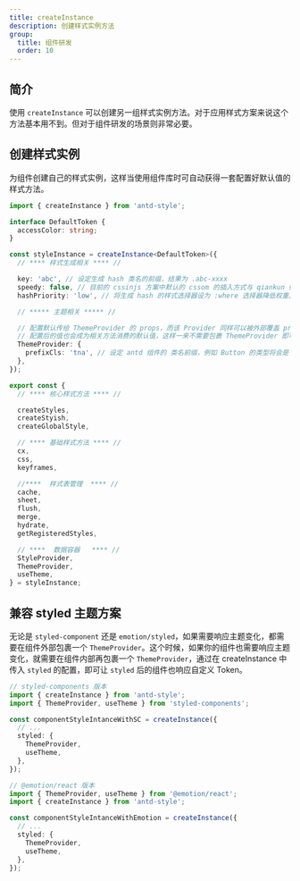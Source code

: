 ```yaml
---
title: createInstance
description: 创建样式实例方法
group:
  title: 组件研发
  order: 10
---
```


## 简介

使用 `createInstance` 可以创建另一组样式实例方法。对于应用样式方案来说这个方法基本用不到。但对于组件研发的场景则非常必要。

## 创建样式实例

为组件创建自己的样式实例，这样当使用组件库时可自动获得一套配置好默认值的样式方法。

```ts | pure
import { createInstance } from 'antd-style';

interface DefaultToken {
  accessColor: string;
}

const styleInstance = createInstance<DefaultToken>({
  // **** 样式生成相关 **** //

  key: 'abc', // 设定生成 hash 类名的前缀，结果为 .abc-xxxx
  speedy: false, // 目前的 cssinjs 方案中默认的 cssom 的插入方式与 qiankun 微应用兼容性都不太理想，所以建议关闭
  hashPriority: 'low', // 将生成 hash 的样式选择器设为 :where 选择器降低权重。这样可以让用户自定义的样式覆盖组件的样式

  // ***** 主题相关 ***** //

  // 配置默认传给 ThemeProvider 的 props，而该 Provider 同样可以被外部覆盖 props
  // 配置后的值也会成为相关方法消费的默认值，这样一来不需要包裹 ThemeProvider 即可消费到默认值
  ThemeProvider: {
    prefixCls: 'tna', // 设定 antd 组件的 类名前缀，例如 Button 的类型将会是 .tna-btn
  },
});

export const {
  // **** 核心样式方法 **** //

  createStyles,
  createStyish,
  createGlobalStyle,

  // **** 基础样式方法 **** //
  cx,
  css,
  keyframes,

  //****  样式表管理  **** //
  cache,
  sheet,
  flush,
  merge,
  hydrate,
  getRegisteredStyles,

  // ****  数据容器   **** //
  StyleProvider,
  ThemeProvider,
  useTheme,
} = styleInstance;
```

## 兼容 styled 主题方案

无论是 `styled-component` 还是 `emotion/styled`，如果需要响应主题变化，都需要在组件外部包裹一个 `ThemeProvider`。这个时候，如果你的组件也需要响应主题变化，就需要在组件内部再包裹一个 `ThemeProvider`，通过在 createInstance 中传入 `styled` 的配置，即可让 `styled` 后的组件也响应自定义 Token。

```ts | pure
// styled-components 版本
import { createInstance } from 'antd-style';
import { ThemeProvider, useTheme } from 'styled-components';

const componentStyleIntanceWithSC = createInstance({
  // ...
  styled: {
    ThemeProvider,
    useTheme,
  },
});
```

```ts | pure
// @emotion/react 版本
import { ThemeProvider, useTheme } from '@emotion/react';
import { createInstance } from 'antd-style';

const componentStyleIntanceWithEmotion = createInstance({
  // ...
  styled: {
    ThemeProvider,
    useTheme,
  },
});
```
